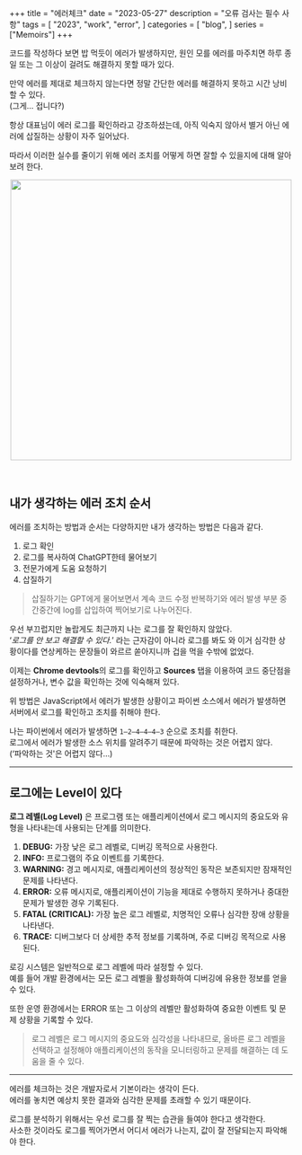 +++
title = "에러체크"
date = "2023-05-27"
description = "오류 검사는 필수 사항"
tags = [
    "2023",
    "work",
    "error",
]
categories = [
    "blog",
]
series = ["Memoirs"]
+++

코드를 작성하다 보면 밥 먹듯이 에러가 발생하지만, 원인 모를 에러를 마주치면 하루 종일 또는 그 이상이 걸려도 해결하지 못할 때가 있다.

만약 에러를 제대로 체크하지 않는다면 정말 간단한 에러를 해결하지 못하고 시간 낭비할 수 있다. <br> (그게… 접니다?)

항상 대표님이 에러 로그를 확인하라고 강조하셨는데, 아직 익숙지 않아서 별거 아닌 에러에 삽질하는 상황이 자주 일어났다.

따라서 이러한 실수를 줄이기 위해 에러 조치를 어떻게 하면 잘할 수 있을지에 대해 알아보려 한다.

<p align="center"><img src="https://github.com/kmseunh/blog/assets/105186724/9692a045-ef58-4a1c-adff-7ed533852eb3" width="500"></p>

<!--more-->

<br>

## 내가 생각하는 에러 조치 순서

에러를 조치하는 방법과 순서는 다양하지만 내가 생각하는 방법은 다음과 같다.

1. 로그 확인
2. 로그를 복사하여 ChatGPT한테 물어보기
3. 전문가에게 도움 요청하기
4. 삽질하기

> 삽질하기는 GPT에게 물어보면서 계속 코드 수정 반복하기와 에러 발생 부분 중간중간에 log를 삽입하여 찍어보기로 나누어진다.

우선 부끄럽지만 놀랍게도 최근까지 나는 로그를 잘 확인하지 않았다. <br> ‘_로그를 안 보고 해결할 수 있다._’ 라는 근자감이 아니라 로그를 봐도 와 이거 심각한 상황이다를 연상케하는 문장들이 와르르 쏟아지니까 겁을 먹을 수밖에 없었다.

이제는 **Chrome devtools**의 로그를 확인하고 **Sources** 탭을 이용하여 코드 중단점을 설정하거나, 변수 값을 확인하는 것에 익숙해져 있다.

위 방법은 JavaScript에서 에러가 발생한 상황이고 파이썬 소스에서 에러가 발생하면 서버에서 로그를 확인하고 조치를 취해야 한다.

나는 파이썬에서 에러가 발생하면 `1–2–4–4–4–3` 순으로 조치를 취한다. <br> 로그에서 에러가 발생한 소스 위치를 알려주기 때문에 파악하는 것은 어렵지 않다. <br> (‘파악하는 것'은 어렵지 않다…)

<hr>

## 로그에는 Level이 있다

**로그 레벨(Log Level)** 은 프로그램 또는 애플리케이션에서 로그 메시지의 중요도와 유형을 나타내는데 사용되는 단계를 의미한다.

1. **DEBUG:** 가장 낮은 로그 레벨로, 디버깅 목적으로 사용한다.
2. **INFO:** 프로그램의 주요 이벤트를 기록한다.
3. **WARNING:** 경고 메시지로, 애플리케이션의 정상적인 동작은 보존되지만 잠재적인 문제를 나타낸다.
4. **ERROR:** 오류 메시지로, 애플리케이션이 기능을 제대로 수행하지 못하거나 중대한 문제가 발생한 경우 기록된다.
5. **FATAL (CRITICAL):** 가장 높은 로그 레벨로, 치명적인 오류나 심각한 장애 상황을 나타낸다.
6. **TRACE:** 디버그보다 더 상세한 추적 정보를 기록하며, 주로 디버깅 목적으로 사용된다.

로깅 시스템은 일반적으로 로그 레벨에 따라 설정할 수 있다. <br> 예를 들어 개발 환경에서는 모든 로그 레벨을 활성화하여 디버깅에 유용한 정보를 얻을 수 있다.

또한 운영 환경에서는 ERROR 또는 그 이상의 레벨만 활성화하여 중요한 이벤트 및 문제 상황을 기록할 수 있다.

> 로그 레벨은 로그 메시지의 중요도와 심각성을 나타내므로, 올바른 로그 레벨을 선택하고 설정해야 애플리케이션의 동작을 모니터링하고 문제를 해결하는 데 도움을 줄 수 있다.

<hr>

에러를 체크하는 것은 개발자로서 기본이라는 생각이 든다. <br> 에러를 놓치면 예상치 못한 결과와 심각한 문제를 초래할 수 있기 때문이다.

로그를 분석하기 위해서는 우선 로그를 잘 찍는 습관을 들여야 한다고 생각한다. <br> 사소한 것이라도 로그를 찍어가면서 어디서 에러가 나는지, 값이 잘 전달되는지 파악해야 한다.
